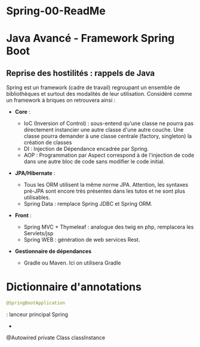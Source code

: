 # Spring-00-ReadMe
# Java Avancé - Framework Spring Boot

## Reprise des hostilités : rappels de Java

Spring est un framework (cadre de travail) regroupant un ensemble de
bibliothèques et surtout des modalités de leur utilisation. Considéré
comme un framework à briques on retrouvera ainsi :
- **Core** : 
    - IoC (Inversion of Control) : sous-entend qu'une classe ne pourra
    pas directement instancier une autre classe d'une autre couche. Une classe
    pourra demander à une classe centrale (factory, singleton) la création de classes
    - DI : Injection de Dépendance encadrée par Spring.
    - AOP : Programmation par Aspect correspond à de l'injection de code dans une autre bloc de code sans modifier le code initial.

- **JPA/Hibernate** : 
    - Tous les ORM utilisent la même norme JPA. Attention, les syntaxes pré-JPA sont encore très présentes dans les tutos et ne sont plus utilisables.
    - Spring Data : remplace Spring JDBC et Spring ORM.

- **Front** :
    - Spring MVC + Thymeleaf : analogue des twig en php, remplacera les Servlets/jsp
    - Spring WEB : génération de web services Rest.

- **Gestionnaire de dépendances**
    - Gradle ou Maven. Ici on utilisera Gradle

# Dictionnaire d'annotations
``` java 
@SpringBootApplication
``` 
: lanceur principal Spring
- ``` Java 
@Autowired
private Class classInstance
``` : récuprère un @Component, par défaut le @Primary
